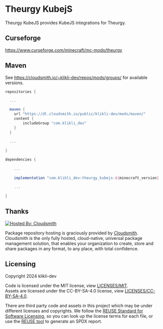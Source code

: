 <!--
SPDX-FileCopyrightText: 2024 klikli-dev

SPDX-License-Identifier: MIT
-->

# Theurgy KubejS

Theurgy KubeJS provides KubeJS integrations for Theurgy.

## Curseforge

https://www.curseforge.com/minecraft/mc-mods/theurgy

## Maven

See https://cloudsmith.io/~klikli-dev/repos/mods/groups/ for available versions.

```gradle
repositories {

  ...

  maven {
    url "https://dl.cloudsmith.io/public/klikli-dev/mods/maven/"
    content {
        includeGroup "com.klikli_dev"
    }
  }
  
  ...
  
}
```

```gradle
dependencies {
 
    ...
    
    implementation "com.klikli_dev:theurgy_kubejs-${minecraft_version}:${theurgy_kubejs_version}"
    
    ...
    
}
```

## Thanks

[![Hosted By: Cloudsmith](https://img.shields.io/badge/OSS%20hosting%20by-cloudsmith-blue?logo=cloudsmith&style=for-the-badge)](https://cloudsmith.com)

Package repository hosting is graciously provided by [Cloudsmith](https://cloudsmith.com).
Cloudsmith is the only fully hosted, cloud-native, universal package management solution, that
enables your organization to create, store and share packages in any format, to any place, with total
confidence.

## Licensing

Copyright 2024 klikli-dev

Code is licensed under the MIT license, view [LICENSES/MIT](./LICENSES/MIT.txt).   
Assets are licensed under the CC-BY-SA-4.0 license, view [LICENSES/CC-BY-SA-4.0](./LICENSES/CC-BY-4.0.txt).   

There are third party code and assets in this project which may be under different licenses and copyrights. We follow the [REUSE Standard for Software Licensing](https://reuse.software/), so you can look up the license terms for each file, or use the [REUSE tool](https://github.com/fsfe/reuse-tool) to generate an SPDX report.
